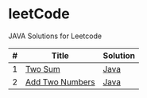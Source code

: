 # leetCode
JAVA Solutions for Leetcode

| # | Title | Solution |
|---| ----- | -------- |
| 1 | [Two Sum](https://leetcode.com/problems/two-sum/) |  [Java](src/leetcode/solutions/TwoSum.java)
| 2 | [Add Two Numbers](https://leetcode.com/problems/add-two-numbers/) |  [Java](https://github.com/codeGal07/leetCode/blob/main/src/java/AddTwoNumbers_2.java)
